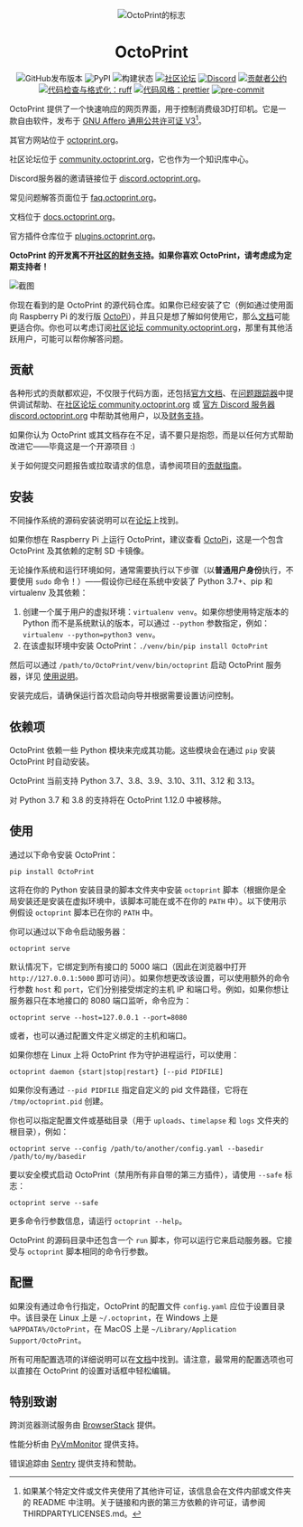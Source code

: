 <p align="center"><img src="https://octoprint.org/assets/img/logo.png" alt="OctoPrint的标志" /></p>

<h1 align="center">OctoPrint</h1>

<p align="center">
  <img src="https://img.shields.io/github/v/release/OctoPrint/OctoPrint?logo=github&logoColor=white" alt="GitHub发布版本"/>
  <img src="https://img.shields.io/pypi/v/OctoPrint?logo=python&logoColor=white" alt="PyPI"/>
  <img src="https://img.shields.io/github/actions/workflow/status/OctoPrint/OctoPrint/build.yml?branch=master" alt="构建状态"/>
  <a href="https://community.octoprint.org"><img src="https://img.shields.io/discourse/users?label=论坛&logo=discourse&logoColor=white&server=https%3A%2F%2Fcommunity.octoprint.org" alt="社区论坛"/></a>
  <a href="https://discord.octoprint.org"><img src="https://img.shields.io/discord/704958479194128507?label=discord&logo=discord&logoColor=white" alt="Discord"/></a>
  <a href="https://octoprint.org/conduct/"><img src="https://img.shields.io/badge/Contributor%20Covenant-v2.0%20采用-ff69b4.svg" alt="贡献者公约"/></a>
  <a href="https://github.com/astral-sh/ruff"><img src="https://img.shields.io/badge/代码风格-ruff-261230" alt="代码检查与格式化：ruff"/></a>
  <a href="https://github.com/prettier/prettier"><img src="https://img.shields.io/badge/代码风格-prettier-ff69b4.svg" alt="代码风格：prettier"/></a>
  <a href="https://github.com/pre-commit/pre-commit"><img src="https://img.shields.io/badge/pre--commit-已启用-brightgreen?logo=pre-commit&logoColor=white" alt="pre-commit"/></a>
</p>

OctoPrint 提供了一个快速响应的网页界面，用于控制消费级3D打印机。它是一款自由软件，发布于 [GNU Affero 通用公共许可证 V3](https://www.gnu.org/licenses/agpl-3.0.html)[^1]。

其官方网站位于 [octoprint.org](https://octoprint.org/?utm_source=github&utm_medium=readme)。

社区论坛位于 [community.octoprint.org](https://community.octoprint.org/?utm_source=github&utm_medium=readme)，它也作为一个知识库中心。

Discord服务器的邀请链接位于 [discord.octoprint.org](https://discord.octoprint.org)。

常见问题解答页面位于 [faq.octoprint.org](https://faq.octoprint.org/?utm_source=github&utm_medium=readme)。

文档位于 [docs.octoprint.org](https://docs.octoprint.org)。

官方插件仓库位于 [plugins.octoprint.org](https://plugins.octoprint.org/?utm_source=github&utm_medium=readme)。

**OctoPrint 的开发离不开[社区的财务支持](https://octoprint.org/support-octoprint/?utm_source=github&utm_medium=readme)。如果你喜欢 OctoPrint，请考虑成为定期支持者！**

![截图](https://octoprint.org/assets/img/screenshot-readme.png)

你现在看到的是 OctoPrint 的源代码仓库。如果你已经安装了它（例如通过使用面向 Raspberry Pi 的发行版 [OctoPi](https://github.com/guysoft/OctoPi)），并且只是想了解如何使用它，那么[文档](https://docs.octoprint.org/)可能更适合你。你也可以考虑订阅[社区论坛 community.octoprint.org](https://community.octoprint.org)，那里有其他活跃用户，可能可以帮你解答问题。

[^1]: 如果某个特定文件或文件夹使用了其他许可证，该信息会在文件内部或文件夹的 README 中注明。关于链接和内嵌的第三方依赖的许可证，请参阅 THIRDPARTYLICENSES.md。

## 贡献

各种形式的贡献都欢迎，不仅限于代码方面，还包括[官方文档](https://docs.octoprint.org/)、在[问题跟踪器](https://github.com/OctoPrint/OctoPrint/issues)中提供调试帮助、在[社区论坛 community.octoprint.org](https://community.octoprint.org) 或 [官方 Discord 服务器 discord.octoprint.org](https://discord.octoprint.org) 中帮助其他用户，以及[财务支持](https://octoprint.org/support-octoprint/?utm_source=github&utm_medium=readme)。

如果你认为 OctoPrint 或其文档存在不足，请不要只是抱怨，而是以任何方式帮助改进它——毕竟这是一个开源项目 :)

关于如何提交问题报告或拉取请求的信息，请参阅项目的[贡献指南](https://github.com/OctoPrint/OctoPrint/blob/master/CONTRIBUTING.md)。

## 安装

不同操作系统的源码安装说明可以在[论坛](https://community.octoprint.org/tags/c/support/guides/15/setup)上找到。

如果你想在 Raspberry Pi 上运行 OctoPrint，建议查看 [OctoPi](https://github.com/guysoft/OctoPi)，这是一个包含 OctoPrint 及其依赖的定制 SD 卡镜像。

无论操作系统和运行环境如何，通常需要执行以下步骤（以**普通用户身份**执行，不要使用 `sudo` 命令！）——假设你已经在系统中安装了 Python 3.7+、pip 和 virtualenv 及其依赖：

1. 创建一个属于用户的虚拟环境：`virtualenv venv`。如果你想使用特定版本的 Python 而不是系统默认的版本，可以通过 `--python` 参数指定，例如：`virtualenv --python=python3 venv`。
2. 在该虚拟环境中安装 OctoPrint：`./venv/bin/pip install OctoPrint`

然后可以通过 `/path/to/OctoPrint/venv/bin/octoprint` 启动 OctoPrint 服务器，详见 [使用说明](#使用)。

安装完成后，请确保运行首次启动向导并根据需要设置访问控制。

## 依赖项

OctoPrint 依赖一些 Python 模块来完成其功能。这些模块会在通过 `pip` 安装 OctoPrint 时自动安装。

OctoPrint 当前支持 Python 3.7、3.8、3.9、3.10、3.11、3.12 和 3.13。

对 Python 3.7 和 3.8 的支持将在 OctoPrint 1.12.0 中被移除。

## 使用

通过以下命令安装 OctoPrint：

    pip install OctoPrint

这将在你的 Python 安装目录的脚本文件夹中安装 `octoprint` 脚本（根据你是全局安装还是安装在虚拟环境中，该脚本可能在或不在你的 `PATH` 中）。以下使用示例假设 `octoprint` 脚本已在你的 `PATH` 中。

你可以通过以下命令启动服务器：

    octoprint serve

默认情况下，它绑定到所有接口的 5000 端口（因此在浏览器中打开 `http://127.0.0.1:5000` 即可访问）。如果你想更改该设置，可以使用额外的命令行参数 `host` 和 `port`，它们分别接受绑定的主机 IP 和端口号。例如，如果你想让服务器只在本地接口的 8080 端口监听，命令应为：

    octoprint serve --host=127.0.0.1 --port=8080

或者，也可以通过配置文件定义绑定的主机和端口。

如果你想在 Linux 上将 OctoPrint 作为守护进程运行，可以使用：

    octoprint daemon {start|stop|restart} [--pid PIDFILE]

如果你没有通过 `--pid PIDFILE` 指定自定义的 pid 文件路径，它将在 `/tmp/octoprint.pid` 创建。

你也可以指定配置文件或基础目录（用于 `uploads`、`timelapse` 和 `logs` 文件夹的根目录），例如：

    octoprint serve --config /path/to/another/config.yaml --basedir /path/to/my/basedir

要以安全模式启动 OctoPrint（禁用所有非自带的第三方插件），请使用 ``--safe`` 标志：

    octoprint serve --safe

更多命令行参数信息，请运行 `octoprint --help`。

OctoPrint 的源码目录中还包含一个 `run` 脚本，你可以运行它来启动服务器。它接受与 `octoprint` 脚本相同的命令行参数。

## 配置

如果没有通过命令行指定，OctoPrint 的配置文件 `config.yaml` 应位于设置目录中。该目录在 Linux 上是 `~/.octoprint`，在 Windows 上是 `%APPDATA%/OctoPrint`，在 MacOS 上是 `~/Library/Application Support/OctoPrint`。

所有可用配置选项的详细说明可以在[文档](https://docs.octoprint.org/en/master/configuration/config_yaml.html)中找到。请注意，最常用的配置选项也可以直接在 OctoPrint 的设置对话框中轻松编辑。

## 特别致谢

跨浏览器测试服务由 [BrowserStack](https://www.browserstack.com/) 提供。

性能分析由 [PyVmMonitor](https://www.pyvmmonitor.com) 提供支持。

错误追踪由 [Sentry](https://sentry.io) 提供支持和赞助。